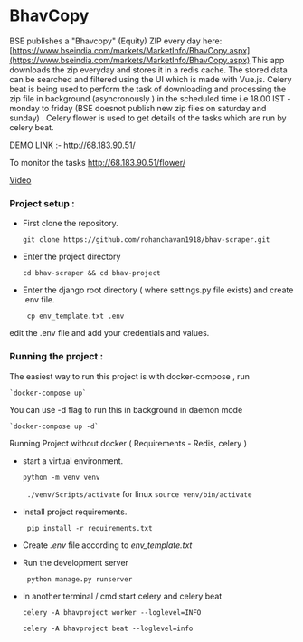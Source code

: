 # BhavCopy 

BSE publishes a "Bhavcopy" (Equity) ZIP every day here: [https://www.bseindia.com/markets/MarketInfo/BhavCopy.aspx](https://www.bseindia.com/markets/MarketInfo/BhavCopy.aspx)
This app downloads the zip everyday and stores it in a redis cache. The stored data can be searched and filtered using the UI which is made with Vue.js.
Celery beat is being used to perform the task of downloading and processing the zip file in background (asyncronously ) in the scheduled time i.e 18.00 IST - monday to friday (BSE doesnot publish new zip files on saturday and sunday) .
Celery flower is used to get details of the tasks which are run by celery beat.

DEMO LINK  :- 
http://68.183.90.51/

To monitor the tasks
http://68.183.90.51/flower/

[Video](https://user-images.githubusercontent.com/25792843/115996549-5ec1cc00-a5fd-11eb-983d-823b74b7cc39.mp4)



### Project setup :
- First clone the repository.
	
	`git clone https://github.com/rohanchavan1918/bhav-scraper.git`
	
- Enter the project directory
	
	`cd bhav-scraper && cd bhav-project`
	
- Enter the django root directory ( where settings.py file exists) and create .env file.
	
	` cp env_template.txt .env`
	
edit the .env file and add your credentials and values.
	
### Running the project :
The easiest way to run this project is with docker-compose , run

	`docker-compose up`
	
You can use -d flag to run this in background in daemon mode
	
	`docker-compose up -d`
 
Running Project without docker ( Requirements - Redis, celery )

- start a virtual environment.

	` python -m venv venv `

	` ./venv/Scripts/activate` for linux `source venv/bin/activate`

- Install project requirements.

	` pip install -r requirements.txt`		

- Create *.env* file according to *env_template.txt* 

- Run the development server 

	` python manage.py runserver`

- In another terminal / cmd start celery and celery beat

	` celery -A bhavproject worker --loglevel=INFO `
	
	` celery -A bhavproject beat --loglevel=info `
		
